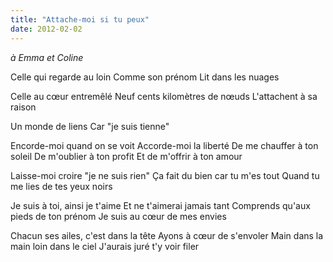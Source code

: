 ```yaml
---
title: "Attache-moi si tu peux"
date: 2012-02-02
---
```


*à Emma et Coline*

Celle qui regarde au loin
Comme son prénom
Lit dans les nuages

Celle au cœur entremêlé
Neuf cents kilomètres de nœuds
L'attachent à sa raison

Un monde de liens
Car "je suis tienne"

Encorde-moi quand on se voit
Accorde-moi la liberté
De me chauffer à ton soleil
De m'oublier à ton profit
Et de m'offrir à ton amour

Laisse-moi croire "je ne suis rien"
Ça fait du bien car tu m'es tout
Quand tu me lies de tes yeux noirs

Je suis à toi, ainsi je t'aime
Et ne t'aimerai jamais tant
Comprends qu'aux pieds de ton prénom
Je suis au cœur de mes envies

Chacun ses ailes, c'est dans la tête
Ayons à cœur de s'envoler
Main dans la main loin dans le ciel
J'aurais juré t'y voir filer
